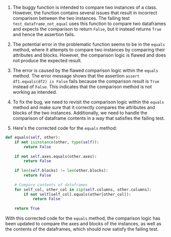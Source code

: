 1. The buggy function is intended to compare two instances of a class. However, the function contains several issues that result in incorrect comparison between the two instances. The failing test `test_dataframe_not_equal` uses this function to compare two dataframes and expects the comparison to return `False`, but it instead returns `True` and hence the assertion fails.

2. The potential error in the problematic function seems to be in the `equals` method, where it attempts to compare two instances by comparing their attributes and blocks. However, the comparison logic is flawed and does not produce the expected result.

3. The error is caused by the flawed comparison logic within the `equals` method. The error message shows that the assertion `assert df1.equals(df2) is False` fails because the comparison result is `True` instead of `False`. This indicates that the comparison method is not working as intended.

4. To fix the bug, we need to revisit the comparison logic within the `equals` method and make sure that it correctly compares the attributes and blocks of the two instances. Additionally, we need to handle the comparison of dataframe contents in a way that satisfies the failing test.

5. Here's the corrected code for the `equals` method:

```python
def equals(self, other):
    if not isinstance(other, type(self)):
        return False
    
    if not self.axes.equals(other.axes):
        return False
    
    if len(self.blocks) != len(other.blocks):
        return False
    
    # Compare contents of dataframes
    for self_col, other_col in zip(self.columns, other.columns):
        if not self[self_col].equals(other[other_col]):
            return False
    
    return True
```

With this corrected code for the `equals` method, the comparison logic has been updated to compare the axes and blocks of the instances, as well as the contents of the dataframes, which should now satisfy the failing test.